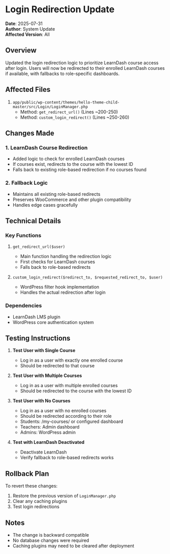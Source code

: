 # Login Redirection Update

**Date**: 2025-07-31  
**Author**: System Update  
**Affected Version**: All  

## Overview

Updated the login redirection logic to prioritize LearnDash course access after login. Users will now be redirected to their enrolled LearnDash courses if available, with fallbacks to role-specific dashboards.

## Affected Files

1. `app/public/wp-content/themes/hello-theme-child-master/src/Login/LoginManager.php`
   - Method: `get_redirect_url()` (Lines ~200-250)
   - Method: `custom_login_redirect()` (Lines ~250-260)

## Changes Made

### 1. LearnDash Course Redirection
- Added logic to check for enrolled LearnDash courses
- If courses exist, redirects to the course with the lowest ID
- Falls back to existing role-based redirection if no courses found

### 2. Fallback Logic
- Maintains all existing role-based redirects
- Preserves WooCommerce and other plugin compatibility
- Handles edge cases gracefully

## Technical Details

### Key Functions
1. `get_redirect_url($user)`
   - Main function handling the redirection logic
   - First checks for LearnDash courses
   - Falls back to role-based redirects

2. `custom_login_redirect($redirect_to, $requested_redirect_to, $user)`
   - WordPress filter hook implementation
   - Handles the actual redirection after login

### Dependencies
- LearnDash LMS plugin
- WordPress core authentication system

## Testing Instructions

1. **Test User with Single Course**
   - Log in as a user with exactly one enrolled course
   - Should be redirected to that course

2. **Test User with Multiple Courses**
   - Log in as a user with multiple enrolled courses
   - Should be redirected to the course with the lowest ID

3. **Test User with No Courses**
   - Log in as a user with no enrolled courses
   - Should be redirected according to their role
   - Students: /my-courses/ or configured dashboard
   - Teachers: Admin dashboard
   - Admins: WordPress admin

4. **Test with LearnDash Deactivated**
   - Deactivate LearnDash
   - Verify fallback to role-based redirects works

## Rollback Plan

To revert these changes:
1. Restore the previous version of `LoginManager.php`
2. Clear any caching plugins
3. Test login redirections

## Notes
- The change is backward compatible
- No database changes were required
- Caching plugins may need to be cleared after deployment
